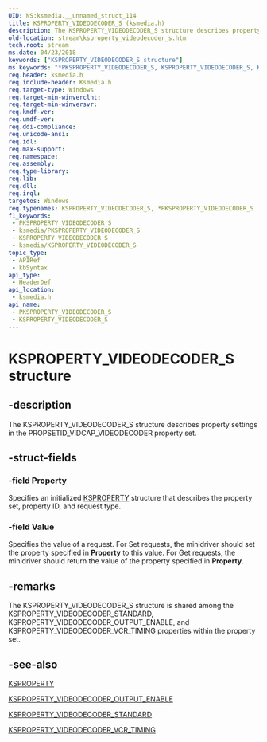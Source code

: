 ```yaml
---
UID: NS:ksmedia.__unnamed_struct_114
title: KSPROPERTY_VIDEODECODER_S (ksmedia.h)
description: The KSPROPERTY_VIDEODECODER_S structure describes property settings in the PROPSETID_VIDCAP_VIDEODECODER property set.
old-location: stream\ksproperty_videodecoder_s.htm
tech.root: stream
ms.date: 04/23/2018
keywords: ["KSPROPERTY_VIDEODECODER_S structure"]
ms.keywords: "*PKSPROPERTY_VIDEODECODER_S, KSPROPERTY_VIDEODECODER_S, KSPROPERTY_VIDEODECODER_S structure [Streaming Media Devices], PKSPROPERTY_VIDEODECODER_S, PKSPROPERTY_VIDEODECODER_S structure pointer [Streaming Media Devices], ksmedia/KSPROPERTY_VIDEODECODER_S, ksmedia/PKSPROPERTY_VIDEODECODER_S, stream.ksproperty_videodecoder_s, vidcapstruct_fbca2e77-2e08-4a96-932d-706a7e8b9a2a.xml"
req.header: ksmedia.h
req.include-header: Ksmedia.h
req.target-type: Windows
req.target-min-winverclnt: 
req.target-min-winversvr: 
req.kmdf-ver: 
req.umdf-ver: 
req.ddi-compliance: 
req.unicode-ansi: 
req.idl: 
req.max-support: 
req.namespace: 
req.assembly: 
req.type-library: 
req.lib: 
req.dll: 
req.irql: 
targetos: Windows
req.typenames: KSPROPERTY_VIDEODECODER_S, *PKSPROPERTY_VIDEODECODER_S
f1_keywords:
 - PKSPROPERTY_VIDEODECODER_S
 - ksmedia/PKSPROPERTY_VIDEODECODER_S
 - KSPROPERTY_VIDEODECODER_S
 - ksmedia/KSPROPERTY_VIDEODECODER_S
topic_type:
 - APIRef
 - kbSyntax
api_type:
 - HeaderDef
api_location:
 - ksmedia.h
api_name:
 - PKSPROPERTY_VIDEODECODER_S
 - KSPROPERTY_VIDEODECODER_S
---
```


# KSPROPERTY_VIDEODECODER_S structure


## -description

The KSPROPERTY_VIDEODECODER_S structure describes property settings in the PROPSETID_VIDCAP_VIDEODECODER property set.

## -struct-fields

### -field Property

Specifies an initialized <a href="/windows-hardware/drivers/stream/ksproperty-structure">KSPROPERTY</a> structure that describes the property set, property ID, and request type.

### -field Value

Specifies the value of a request. For Set requests, the minidriver should set the property specified in <b>Property</b> to this value. For Get requests, the minidriver should return the value of the property specified in <b>Property</b>.

## -remarks

The KSPROPERTY_VIDEODECODER_S structure is shared among the KSPROPERTY_VIDEODECODER_STANDARD, KSPROPERTY_VIDEODECODER_OUTPUT_ENABLE, and KSPROPERTY_VIDEODECODER_VCR_TIMING properties within the property set.

## -see-also

<a href="/windows-hardware/drivers/stream/ksproperty-structure">KSPROPERTY</a>



<a href="/windows-hardware/drivers/stream/ksproperty-videodecoder-output-enable">KSPROPERTY_VIDEODECODER_OUTPUT_ENABLE</a>



<a href="/windows-hardware/drivers/stream/ksproperty-videodecoder-standard">KSPROPERTY_VIDEODECODER_STANDARD</a>



<a href="/windows-hardware/drivers/stream/ksproperty-videodecoder-vcr-timing">KSPROPERTY_VIDEODECODER_VCR_TIMING</a>

